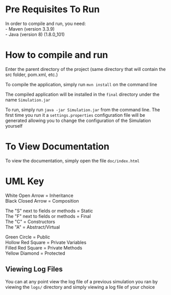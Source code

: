 # Pre Requisites To Run
In order to compile and run, you need:  
    - Maven (version 3.3.9)  
    - Java (version 8) (1.8.0_101)  

# How to compile and run
Enter the parent directory of the project (same directory that will contain the src folder, pom.xml, etc.)  

To compile the application, simply run `mvn install` on the command line  

The compiled application will be installed in the `final` directory under the name `Simulation.jar`

To run, simply run `java -jar Simulation.jar` from the command line. The first time you run it a `settings.properties` configuration file will be generated allowing you to change the configuration of the Simulation yourself

# To View Documentation
To view the documentation, simply open the file `doc/index.html`

# UML Key
White Open Arrow = Inheritance  
Black Closed Arrow = Composition  

The "S" next to fields or methods = Static  
The "F" next to fields or methods = Final  
The "C" = Constructors  
The "A" = Abstract/Virtual  

Green Circle = Public  
Hollow Red Square = Private Variables  
Filled Red Square = Private Methods  
Yellow Diamond = Protected  

## Viewing Log Files
You can at any point view the log file of a previous simulation you ran by viewing the `logs/` directory and simply viewing a log file of your choice 
